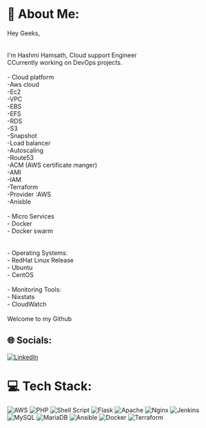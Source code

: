 # 💫 About Me:
Hey Geeks,<br><br><br>I'm Hashmi Hamsath, Cloud support Engineer <br>CCurrently working on DevOps projects.<br><br>- Cloud platform<br>        -Aws cloud<br>          -Ec2<br>          -VPC<br>          -EBS<br>          -EFS<br>          -RDS<br>          -S3<br>          -Snapshot<br>          -Load balancer<br>          -Autoscaling<br>          -Route53<br>          -ACM (AWS certificate manger)<br>          -AMI<br>          -IAM<br>       -Terraform<br>          -Provider :AWS<br>       -Anisble   <br>       <br>  - Micro Services<br>      - Docker<br>      - Docker swarm<br>      <br><br>-  Operating Systems:<br>        - RedHat Linux Release<br>        - Ubuntu<br>        - CentOS<br><br>-  Monitoring Tools:<br>        - Nixstats<br>        - CloudWatch<br><br>Welcome to my Github<br>


## 🌐 Socials:
[![LinkedIn](https://img.shields.io/badge/LinkedIn-%230077B5.svg?logo=linkedin&logoColor=white)](https://linkedin.com/in/https://www.linkedin.com/in/hashmi-hamsath-8b5783168/) 

# 💻 Tech Stack:
![AWS](https://img.shields.io/badge/AWS-%23FF9900.svg?style=for-the-badge&logo=amazon-aws&logoColor=white) ![PHP](https://img.shields.io/badge/php-%23777BB4.svg?style=for-the-badge&logo=php&logoColor=white) ![Shell Script](https://img.shields.io/badge/shell_script-%23121011.svg?style=for-the-badge&logo=gnu-bash&logoColor=white) ![Flask](https://img.shields.io/badge/flask-%23000.svg?style=for-the-badge&logo=flask&logoColor=white) ![Apache](https://img.shields.io/badge/apache-%23D42029.svg?style=for-the-badge&logo=apache&logoColor=white) ![Nginx](https://img.shields.io/badge/nginx-%23009639.svg?style=for-the-badge&logo=nginx&logoColor=white) ![Jenkins](https://img.shields.io/badge/jenkins-%232C5263.svg?style=for-the-badge&logo=jenkins&logoColor=white) ![MySQL](https://img.shields.io/badge/mysql-%2300f.svg?style=for-the-badge&logo=mysql&logoColor=white) ![MariaDB](https://img.shields.io/badge/MariaDB-003545?style=for-the-badge&logo=mariadb&logoColor=white) ![Ansible](https://img.shields.io/badge/ansible-%231A1918.svg?style=for-the-badge&logo=ansible&logoColor=white) ![Docker](https://img.shields.io/badge/docker-%230db7ed.svg?style=for-the-badge&logo=docker&logoColor=white) ![Terraform](https://img.shields.io/badge/terraform-%235835CC.svg?style=for-the-badge&logo=terraform&logoColor=white)

<!-- Proudly created with GPRM ( https://gprm.itsvg.in ) -->
